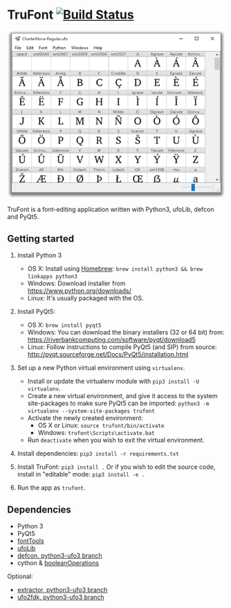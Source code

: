 # TruFont [![Build Status](https://travis-ci.org/trufont/trufont.svg)](https://travis-ci.org/trufont/trufont)

![fontView Window](misc/fontView.png)

TruFont is a font-editing application written with Python3, ufoLib, defcon and
PyQt5.

## Getting started

1. Install Python 3 
    - OS X: Install using [Homebrew]: `brew install python3 && brew linkapps python3`
    - Windows: Download installer from https://www.python.org/downloads/
    - Linux: It's usually packaged with the OS.

2. Install PyQt5:
    - OS X: `brew install pyqt5`
    - Windows: You can download the binary installers (32 or 64 bit) from:
        https://riverbankcomputing.com/software/pyqt/download5
    - Linux: Follow instructions to compile PyQt5 (and SIP) from source:
        http://pyqt.sourceforge.net/Docs/PyQt5/installation.html

3. Set up a new Python virtual environment using `virtualenv`.
    - Install or update the virtualenv module with `pip3 install -U virtualenv`.
    - Create a new virtual environment, and give it access to the system
        site-packages to make sure PyQt5 can be imported:
        `python3 -m virtualenv --system-site-packages trufont`
    - Activate the newly created environment:
        - OS X or Linux: `source trufont/bin/activate`
        - Windows: `trufont\Scripts\activate.bat`
    - Run `deactivate` when you wish to exit the virtual environment.

4. Install dependencies: `pip3 install -r requirements.txt`

5. Install TruFont: `pip3 install .`
    Or if you wish to edit the source code, install in "editable" mode:
    `pip3 install -e .` 

6. Run the app as `trufont`.

## Dependencies

- Python 3
- PyQt5
- [fontTools]
- [ufoLib]
- [defcon, python3-ufo3 branch]
- cython & [booleanOperations]

Optional:

- [extractor, python3-ufo3 branch]
- [ufo2fdk, python3-ufo3 branch]

[fontTools]: https://github.com/behdad/fonttools
[ufoLib]: https://github.com/unified-font-object/ufoLib
[defcon, python3-ufo3 branch]: https://github.com/trufont/defcon
[booleanOperations]: https://github.com/trufont/booleanOperations
[extractor, python3-ufo3 branch]: https://github.com/trufont/extractor
[ufo2fdk, python3-ufo3 branch]: https://github.com/trufont/ufo2fdk
[Homebrew]: http://brew.sh/

